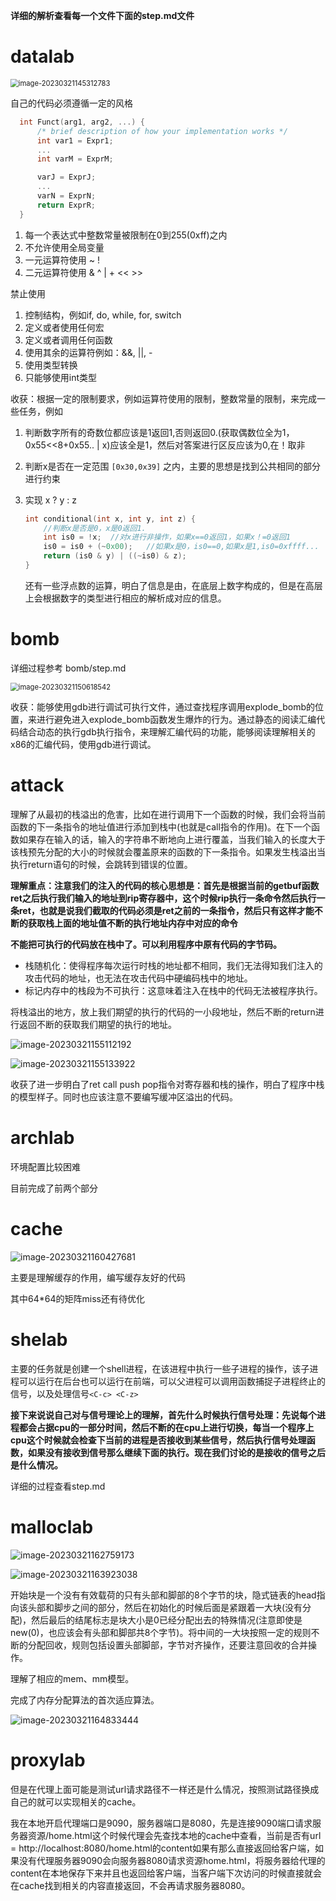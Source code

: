 **详细的解析查看每一个文件下面的step.md文件**

# datalab

<img src="assets/image-20230321145312783.png" alt="image-20230321145312783" style="zoom:80%;" />

自己的代码必须遵循一定的风格

```c
  int Funct(arg1, arg2, ...) {
      /* brief description of how your implementation works */
      int var1 = Expr1;
      ...
      int varM = ExprM;

      varJ = ExprJ;
      ...
      varN = ExprN;
      return ExprR;
  }
```

1. 每一个表达式中整数常量被限制在0到255(0xff)之内
2. 不允许使用全局变量
3. 一元运算符使用 ~ !
4. 二元运算符使用 & ^ | + << >>

禁止使用

1. 控制结构，例如if, do, while, for, switch
2. 定义或者使用任何宏
3. 定义或者调用任何函数
4. 使用其余的运算符例如：&&, ||, -
5. 使用类型转换
6. 只能够使用int类型



收获：根据一定的限制要求，例如运算符使用的限制，整数常量的限制，来完成一些任务，例如

1. 判断数字所有的奇数位都应该是1返回1,否则返回0.(获取偶数位全为1，0x55<<8+0x55..  |  x)应该全是1，然后对答案进行区反应该为0,在！取非  

2. 判断x是否在一定范围 `[0x30,0x39]` 之内，主要的思想是找到公共相同的部分进行约束

3. 实现 x ? y : z   

   ```c
   int conditional(int x, int y, int z) {
       //判断x是否是0，x是0返回1.
       int is0 = !x;  //对x进行非操作，如果x==0返回1，如果x！=0返回1
       is0 = is0 + (~0x00);   //如果x是0，is0==0,如果x是1,is0=0xffff...
       return (is0 & y) | ((~is0) & z);
   }
   ```

   还有一些浮点数的运算，明白了信息是由，在底层上数字构成的，但是在高层上会根据数字的类型进行相应的解析成对应的信息。



# bomb

详细过程参考 bomb/step.md

<img src="assets/image-20230321150618542.png" alt="image-20230321150618542" style="zoom:80%;" />

收获：能够使用gdb进行调试可执行文件，通过查找程序调用explode_bomb的位置，来进行避免进入explode_bomb函数发生爆炸的行为。通过静态的阅读汇编代码结合动态的执行gdb执行指令，来理解汇编代码的功能，能够阅读理解相关的x86的汇编代码，使用gdb进行调试。

# attack

理解了从最初的栈溢出的危害，比如在进行调用下一个函数的时候，我们会将当前函数的下一条指令的地址值进行添加到栈中(也就是call指令的作用)。在下一个函数如果存在输入的话，输入的字符串不断地向上进行覆盖，当我们输入的长度大于该栈预先分配的大小的时候就会覆盖原来的函数的下一条指令。如果发生栈溢出当执行return语句的时候，会跳转到错误的位置。

**理解重点：注意我们的注入的代码的核心思想是：首先是根据当前的getbuf函数ret之后执行我们输入的地址到rip寄存器中，这个时候rip执行一条命令然后执行一条ret，也就是说我们截取的代码必须是ret之前的一条指令，然后只有这样才能不断的获取栈上面的地址值不断的执行地址内存中对应的命令**

**不能把可执行的代码放在栈中了。可以利用程序中原有代码的字节码。**

- 栈随机化：使得程序每次运行时栈的地址都不相同，我们无法得知我们注入的攻击代码的地址，也无法在攻击代码中硬编码栈中的地址。
- 标记内存中的栈段为不可执行：这意味着注入在栈中的代码无法被程序执行。

将栈溢出的地方，放上我们期望的执行的代码的一小段地址，然后不断的return进行返回不断的获取我们期望的执行的地址。

![image-20230321155112192](assets/image-20230321155112192.png)

![image-20230321155133922](assets/image-20230321155133922.png)

收获了进一步明白了ret call push pop指令对寄存器和栈的操作，明白了程序中栈的模型样子。同时也应该注意不要编写缓冲区溢出的代码。

# archlab

环境配置比较困难

目前完成了前两个部分

# cache

![image-20230321160427681](assets/image-20230321160427681.png)

主要是理解缓存的作用，编写缓存友好的代码

其中64*64的矩阵miss还有待优化

# shelab 

主要的任务就是创建一个shell进程，在该进程中执行一些子进程的操作，该子进程可以运行在后台也可以运行在前端，可以父进程可以调用函数捕捉子进程终止的信号，以及处理信号`<C-c> <C-z>`

**接下来说说自己对与信号理论上的理解，首先什么时候执行信号处理：先说每个进程都会占据cpu的一部分时间，然后不断的在cpu上进行切换，每当一个程序上cpu这个时候就会检查下当前的进程是否接收到某些信号，然后执行信号处理函数，如果没有接收到信号那么继续下面的执行。现在我们讨论的是接收的信号之后是什么情况。**

详细的过程查看step.md

# malloclab

![image-20230321162759173](assets/image-20230321162759173.png)

![image-20230321163923038](assets/image-20230321163923038.png)

开始块是一个没有有效载荷的只有头部和脚部的8个字节的块，隐式链表的head指向该头部和脚步之间的部分，然后在初始化的时候后面是紧跟着一大块(没有分配)，然后最后的结尾标志是块大小是0已经分配出去的特殊情况(注意即使是new(0)，也应该会有头部和脚部共8个字节)。将中间的一大块按照一定的规则不断的分配回收，规则包括设置头部脚部，字节对齐操作，还要注意回收的合并操作。

理解了相应的mem、mm模型。

完成了内存分配算法的首次适应算法。

![image-20230321164833444](assets/image-20230321164833444.png)

# proxylab

但是在代理上面可能是测试url请求路径不一样还是什么情况，按照测试路径换成自己的就可以实现相关的cache。

我在本地开启代理端口是9090，服务器端口是8080，先是连接9090端口请求服务器资源/home.html这个时候代理会先查找本地的cache中查看，当前是否有url = http://localhost:8080/home.html的content如果有那么直接返回给客户端，如果没有代理服务器9090会向服务器8080请求资源home.html，将服务器给代理的content在本地保存下来并且也返回给客户端，当客户端下次访问的时候直接就会在cache找到相关的内容直接返回，不会再请求服务器8080。
